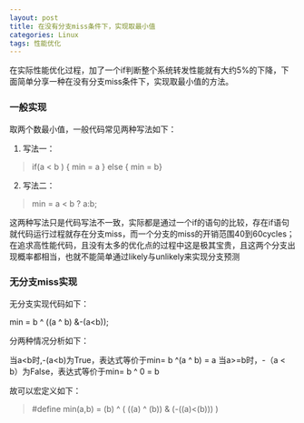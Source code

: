 ```yaml
---
layout: post
title: 在没有分支miss条件下，实现取最小值
categories: Linux
tags: 性能优化
---
```

在实际性能优化过程，加了一个if判断整个系统转发性能就有大约5%的下降，下面简单分享一种在没有分支miss条件下，实现取最小值的方法。
### 一般实现
取两个数最小值，一般代码常见两种写法如下：

1. 写法一：

>if(a  < b ) { min = a } else { min = b}

2. 写法二：

>min =  a < b ? a:b;

这两种写法只是代码写法不一致，实际都是通过一个if的语句的比较，存在if语句就代码运行过程就存在分支miss，而一个分支的miss的开销范围40到60cycles；在追求高性能代码，且没有太多的优化点的过程中这是极其宝贵，且这两个分支出现概率都相当，也就不能简单通过likely与unlikely来实现分支预测

### 无分支miss实现
无分支实现代码如下：


min = b \^ ((a \^ b) &-(a<b));

分两种情况分析如下：

当a<b时,-(a<b)为True，表达式等价于min= b ^(a ^ b) = a
当a>=b时，-（a < b）为False，表达式等价于min= b ^ 0 = b

故可以宏定义如下：
>#define min(a,b) = (b) ^ ( ((a) ^ (b)) & (-((a)<(b))) )


